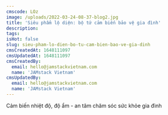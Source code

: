 ```yaml
---
cmscode: LOz
image: /uploads/2022-03-24-08-37-blog2.jpg
title: 'Siêu phẩm lộ diện: bộ tứ cảm biến bảo vệ gia đình'
description:
tags:
isHot: false
slug: sieu-pham-lo-dien-bo-tu-cam-bien-bao-ve-gia-dinh
cmsCreatedAt: 1648111097
cmsUpdatedAt: 1648111097
cmsCreatedBy:
  email: hello@jamstackvietnam.com
  name: 'JAMstack Vietnam'
cmsUpdatedBy:
  email: hello@jamstackvietnam.com
  name: 'JAMstack Vietnam'
---
```

<p>Cảm biến nhiệt độ, độ ẩm - an tâm chăm sóc sức khỏe gia đình</p>